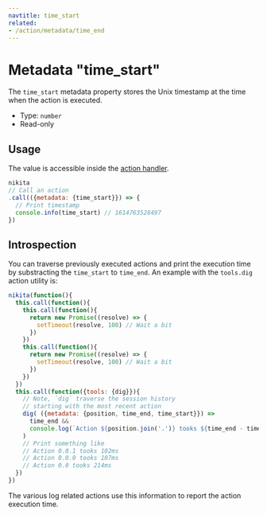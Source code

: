 ```yaml
---
navtitle: time_start
related:
- /action/metadata/time_end
---
```


# Metadata "time_start"

The `time_start` metadata property stores the Unix timestamp at the time when the action is executed.

* Type: `number`
* Read-only

## Usage

The value is accessible inside the [action handler](/current/action/handler).

```js
nikita
// Call an action
.call(({metadata: {time_start}}) => {
  // Print timestamp
  console.info(time_start) // 1614763528497
})
```

## Introspection

You can traverse previously executed actions and print the execution time by substracting the `time_start` to `time_end`. An example with the `tools.dig` action utility is:

```js
nikita(function(){
  this.call(function(){
    this.call(function(){
      return new Promise((resolve) => {
        setTimeout(resolve, 100) // Wait a bit
      })
    })
    this.call(function(){
      return new Promise((resolve) => {
        setTimeout(resolve, 100) // Wait a bit
      })
    })
  })
  this.call(function({tools: {dig}}){
    // Note, `dig` traverse the session history
    // starting with the most recent action
    dig( ({metadata: {position, time_end, time_start}}) =>
      time_end &&
      console.log(`Action ${position.join('.')} tooks ${time_end - time_start}ms`)
    )
    // Print something like
    // Action 0.0.1 tooks 102ms
    // Action 0.0.0 tooks 107ms
    // Action 0.0 tooks 214ms
  })
})
```

The various log related actions use this information to report the action execution time.
